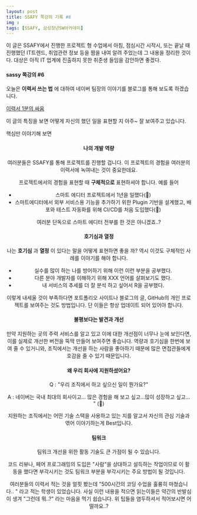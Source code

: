 ```yaml
---
layout: post
title: SSAFY 쪽강의 기록 #6
img :
tags: [SSAFY, 삼성청년SW아카데미] 
---
```


이 글은 SSAFY에서 진행한 프로젝트 형 수업에서 아침, 점심시간 시작시, 또는 끝날 때 진행했던 IT트렌드, 취업관련 정보 등을 짬을 내여 알려 주었는데 그 내용을 정리한 것이다. 대상은 아직 IT 업계에 진출하지 못한 취준생 들임을 감안하면 좋겠다. 



#### sassy 쪽강의 #6

오늘은 **이력서 쓰는 법** 에 대하여 네이버 팀장의 이야기를 블로그를 통해 보도록 하겠습니다. 



[이력서 1분의 싸움](https://m.blog.naver.com/wodory/221676841351?fbclid=IwAR10jWaPvHoHQ24XglpRV88l9wq4m55nX6VZoryDMd1HKk49mnPP0Atg7f8)



이 글의 특징을 보면 어떻게 자신의 했던 일을 표현할 지 아주~ 잘 보여주고 있습니다. 

핵심만 이야기해 보면



<center>
  <h4>
     나의 개발 역량
  </h4>

여러분들은 SSAFY를 통해 프로젝트를 진행할 겁니다. 이 프로젝트의 경험을 여러분의 이력서에 녹여내는 것이 중요한데요. 

프로젝트에서의 경험을 표현할 때 **구체적으로** 표현하셔야 합니다. 예를 들어

 - 스마트 에디터 프로젝트에서 1년을 일했다(:no_entry_sign:)
 - 스마트에디터에서 외부 서비스용 기능을 추가하기 위한 Plugin 기반을 설계했고, 배포와 테스트 자동화를 위해 CI/CD를 처음 도입했다(:large_blue_circle:)

여러분 단독으로 스마트 에디터 전부를 한 것은 아니겠죠..?



<center>
  <h4>
    호기심과 열정
  </h4>
</center>

나는 **호기심** 과 **열정** 이 있다는 말을 어떻게 표현하면 좋을 까? 역시 이것도 구체적인 사례를 이야기를 해야 합니다.

* 실수를 많이 하는 나를 방어하기 위해 이런 이런 부분을 공부했다. 
 * 다른 분야 개발자를 이해하기 위해 XXX 언어를 살펴보기도 했다.
 * 내 서비스의 추세를 더 잘 분석 하고 싶어서 R을 공부했다. 

 이렇게 내세울 것이 부족하다면 포트폴리오 사이트나 블로그의 글, GitHub의 개인 프로젝트를 보여주는 것도 방법입니다. 단 이들은 항상 업데이트 되어 있어야 합니다. 





<center>
  <h4>
     불평보다는 발견과 개선
  </h4>
</center>

 만약 지원하는 곳의 주력 서비스를 알고 있고 이에 대한 개선점이 너무나 눈에 보인다면, 이를 실제로 개선한 버전을 뚝딱 만들어 보여주면 좋습니다. 역량과 호기심을 한번에 보여 줄 수 있거니와, 조직에서는 개선을 하는 사람을 좋아하기 때문에 많은 면접관들에게 호감을 줄 수 있기 때문입니다. 



<center>
  <h4>
    왜 우리 회사에 지원하셨어요?
  </h4>
</center>

 Q : "우리 조직에서 하고 싶으신 일이 뭔가요?"

 A : 네이버는 국내 최대의 회사이고... 많은 경험을 해 보고 싶고...많이 성장하고 싶고... " (:no_entry_sign:)

 지원하는 조직에서는 어떤 기술 스택을 사용하고 있는 지를 알고서 자신의 관심 기술과 엮어 이야기하는게 Best입니다.



<center>
  <h4>
    팀워크
  </h4>
</center>

 팀워크 개선을 위한 활동 기술도 큰 가점이 될 수 있습니다.

 코드 리뷰나, 페어 프로그래밍의 도입은 "사람"을 상대하고 설득하는 작업이므로 이 활동을 했다면 부각시키는 것도 팀워크 부분을 부각시키는 주요 방법이 될 것입니다.



여러분들의 이력서 적는 것을 얼핏 봤는데 "500시간의 코딩 수업을 훌륭히 마쳤습니다.. " 라고 적는 학생이 있었습니다. 사실 이런 내용을 적으면 읽는이들은 약간의 반발심이 생겨 "그런데 뭐..?" 라는 마음을 먹기 쉽습니다. 위 팁들을 염두하셔서 적어보시면 어떨까요..?

